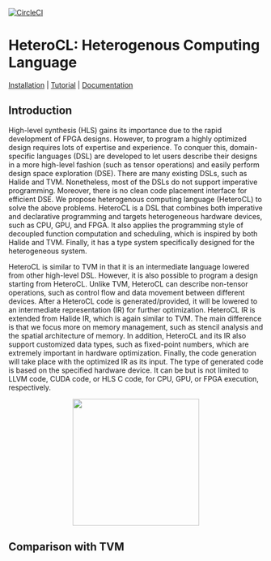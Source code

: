 [![CircleCI](https://circleci.com/gh/cornell-zhang/heterocl/tree/master.svg?style=svg&circle-token=2b5ee9faf30b94aac41b61032d03e4654a65079d)](https://circleci.com/gh/cornell-zhang/heterocl/tree/master)

HeteroCL: Heterogenous Computing Language
=========================================

[Installation](docs#installation-guide) | [Tutorial](docs/tutorial.md) | [Documentation](http://people.ece.cornell.edu/yl2666/heterocl/docs/docs-build/html/)

## Introduction

High-level synthesis (HLS) gains its importance due to the rapid development of FPGA designs. However, to program a highly optimized design requires lots of expertise and experience. To conquer this, domain-specific languages (DSL) are developed to let users describe their designs in a more high-level fashion (such as tensor operations) and easily perform design space exploration (DSE). There are many existing DSLs, such as Halide and TVM. Nonetheless, most of the DSLs do not support imperative programming. Moreover, there is no clean code placement interface for efficient DSE. We propose heterogenous computing language (HeteroCL) to solve the above problems. HeteroCL is a DSL that combines both imperative and declarative programming and targets heterogeneous hardware devices, such as CPU, GPU, and FPGA. It also applies the programming style of decoupled function computation and scheduling, which is inspired by both Halide and TVM. Finally, it has a type system specifically designed for the heterogeneous system.

HeteroCL is similar to TVM in that it is an intermediate language lowered from other high-level DSL. However, it is also possible to program a design starting from HeteroCL. Unlike TVM, HeteroCL can describe non-tensor operations, such as control flow and data movement between different devices. After a HeteroCL code is generated/provided, it will be lowered to an intermediate representation (IR) for further optimization. HeteroCL IR is extended from Halide IR, which is again similar to TVM. The main difference is that we focus more on memory management, such as stencil analysis and the spatial architecture of memory. In addition, HeteroCL and its IR also support customized data types, such as fixed-point numbers, which are extremely important in hardware optimization. Finally, the code generation will take place with the optimized IR as its input. The type of generated code is based on the specified hardware device. It can be but is not limited to LLVM code, CUDA code, or HLS C code, for CPU, GPU, or FPGA execution, respectively.

<p align="center">
<img src="docs/Arch.png" width="250">
</p>

## Comparison with TVM
